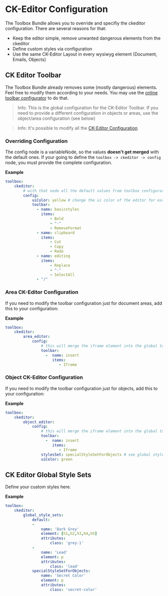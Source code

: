 # CK-Editor Configuration

The Toolbox Bundle allows you to override and specifiy the ckeditor configuration.
There are several reasons for that:

- Keep the editor simple, remove unwanted dangerous elements from the ckeditor
- Define custom styles via configuration
- Use the same CK-Editor Layout in every wysiwyg element (Document, Emails, Objects)

## CK Editor Toolbar
The Toolbox Bundle already removes some (mostly dangerous) elements. Feel free to modify them according to your needs.
You may use the [online toolbar configurator](https://ckeditor.com/tmp/4.5.0-beta/ckeditor/samples/toolbarconfigurator/index.html#advanced) to do that.

> Info: This is the global configuration for the CK-Editor Toolbar.
> If you need to provide a different configuration in objects or areas, use the object/area configuration (see below)

> Info: It's possible to modify all the [CK-Editor Configuration](https://docs.ckeditor.com/#!/api/CKEDITOR.config-cfg-stylesSet)

### Overriding Configuration
The config node is a variableNode, so the values **doesn't get merged** with the default ones.
If your going to define the `toolbox -> ckeditor -> config` node, you must provide the complete configuration.

**Example** 
```yaml
toolbox:
    ckeditor:
        # with that node all the default values from toolbox configuration are overwritten now!
        config:
            uiColor: yellow # change the ui color of the editor for example
            toolbar:
              - name: basicstyles
                items:
                    - Bold
                    - "-"
                    - RemoveFormat
              - name: clipboard
                items:
                    - Cut
                    - Copy
                    - Redo
              - name: editing
                items:
                    - Replace
                    - "-"
                    - SelectAll
              - "/"
```

### Area CK-Editor Configuration
If you need to modify the toolbar configuration just for document areas, add this to your configuration:

**Example** 
```yaml
toolbox:
    ckeditor:
        area_editor:
            config:
                # this will merge the iframe element into the global toolbar configuration, if set
                toolbar:
                  -  name: insert
                     items:
                        - Iframe
```

### Object CK-Editor Configuration
If you need to modify the toolbar configuration just for objects, add this to your configuration:

**Example** 
```yaml
toolbox:
    ckeditor:
        object_editor:
            config:
                # this will merge the iframe element into the global toolbar configuration, if set
                toolbar:
                  -  name: insert
                     items:
                        - Iframe
                stylesSet: specialStyleSetForObjects # see global style sets configuration below
                uiColor: green

```

## CK Editor Global Style Sets
Define your custom styles here.

**Example**  
```yaml
toolbox:
    ckeditor:
        global_style_sets:
            default:
            -
                name: 'Dark Grey'
                element: [h1,h2,h3,h4,h5]
                attributes:
                    class: 'grey-1'
            -
                name: 'Lead'
                element: p
                attributes:
                    class: 'lead'
            specialStyleSetForObjects:
                name: 'Secret Color'
                element: p
                attributes:
                    class: 'secret-color'
```

